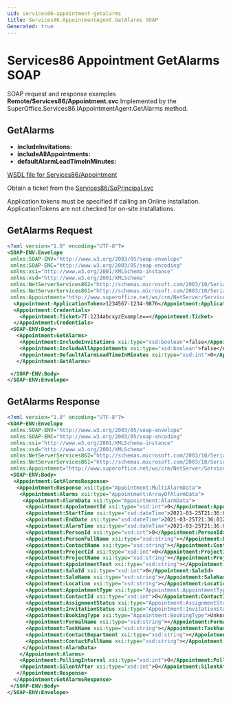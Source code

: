```yaml
---
uid: services86-appointment-getalarms
title: Services86.AppointmentAgent.GetAlarms SOAP
Generated: true
---
```


# Services86 Appointment GetAlarms SOAP

SOAP request and response examples **Remote/Services86/Appointment.svc**
Implemented by the <see cref="M:SuperOffice.Services86.IAppointmentAgent.GetAlarms">SuperOffice.Services86.IAppointmentAgent.GetAlarms</see> method.

## GetAlarms



* **includeInvitations:** 
* **includeAllAppointments:** 
* **defaultAlarmLeadTimeInMinutes:** 



[WSDL file for Services86/Appointment](../Services86-Appointment.md)

Obtain a ticket from the [Services86/SoPrincipal.svc](../SoPrincipal/index.md)

Application tokens must be specified if calling an Online installation. ApplicationTokens are not checked for on-site installations.

## GetAlarms Request

```xml
<?xml version="1.0" encoding="UTF-8"?>
<SOAP-ENV:Envelope
 xmlns:SOAP-ENV="http://www.w3.org/2003/05/soap-envelope"
 xmlns:SOAP-ENC="http://www.w3.org/2003/05/soap-encoding"
 xmlns:xsi="http://www.w3.org/2001/XMLSchema-instance"
 xmlns:xsd="http://www.w3.org/2001/XMLSchema"
 xmlns:NetServerServices862="http://schemas.microsoft.com/2003/10/Serialization/Arrays"
 xmlns:NetServerServices861="http://schemas.microsoft.com/2003/10/Serialization/"
 xmlns:Appointment="http://www.superoffice.net/ws/crm/NetServer/Services86">
  <Appointment:ApplicationToken>1234567-1234-9876</Appointment:ApplicationToken>
  <Appointment:Credentials>
    <Appointment:Ticket>7T:1234abcxyzExample==</Appointment:Ticket>
  </Appointment:Credentials>
 <SOAP-ENV:Body>
   <Appointment:GetAlarms>
    <Appointment:IncludeInvitations xsi:type="xsd:boolean">false</Appointment:IncludeInvitations>
    <Appointment:IncludeAllAppointments xsi:type="xsd:boolean">false</Appointment:IncludeAllAppointments>
    <Appointment:DefaultAlarmLeadTimeInMinutes xsi:type="xsd:int">0</Appointment:DefaultAlarmLeadTimeInMinutes>
   </Appointment:GetAlarms>

 </SOAP-ENV:Body>
</SOAP-ENV:Envelope>

```


## GetAlarms Response

```xml
<?xml version="1.0" encoding="UTF-8"?>
<SOAP-ENV:Envelope
 xmlns:SOAP-ENV="http://www.w3.org/2003/05/soap-envelope"
 xmlns:SOAP-ENC="http://www.w3.org/2003/05/soap-encoding"
 xmlns:xsi="http://www.w3.org/2001/XMLSchema-instance"
 xmlns:xsd="http://www.w3.org/2001/XMLSchema"
 xmlns:NetServerServices862="http://schemas.microsoft.com/2003/10/Serialization/Arrays"
 xmlns:NetServerServices861="http://schemas.microsoft.com/2003/10/Serialization/"
 xmlns:Appointment="http://www.superoffice.net/ws/crm/NetServer/Services86">
 <SOAP-ENV:Body>
  <Appointment:GetAlarmsResponse>
   <Appointment:Response xsi:type="Appointment:MultiAlarmData">
    <Appointment:Alarms xsi:type="Appointment:ArrayOfAlarmData">
     <Appointment:AlarmData xsi:type="Appointment:AlarmData">
      <Appointment:AppointmentId xsi:type="xsd:int">0</Appointment:AppointmentId>
      <Appointment:StartTime xsi:type="xsd:dateTime">2021-03-25T21:36:01Z</Appointment:StartTime>
      <Appointment:EndDate xsi:type="xsd:dateTime">2021-03-25T21:36:01Z</Appointment:EndDate>
      <Appointment:AlarmTime xsi:type="xsd:dateTime">2021-03-25T21:36:01Z</Appointment:AlarmTime>
      <Appointment:PersonId xsi:type="xsd:int">0</Appointment:PersonId>
      <Appointment:PersonFullName xsi:type="xsd:string"></Appointment:PersonFullName>
      <Appointment:ContactName xsi:type="xsd:string"></Appointment:ContactName>
      <Appointment:ProjectId xsi:type="xsd:int">0</Appointment:ProjectId>
      <Appointment:ProjectName xsi:type="xsd:string"></Appointment:ProjectName>
      <Appointment:AppointmentText xsi:type="xsd:string"></Appointment:AppointmentText>
      <Appointment:SaleId xsi:type="xsd:int">0</Appointment:SaleId>
      <Appointment:SaleName xsi:type="xsd:string"></Appointment:SaleName>
      <Appointment:Location xsi:type="xsd:string"></Appointment:Location>
      <Appointment:AppointmentType xsi:type="Appointment:AppointmentType">Unknown</Appointment:AppointmentType>
      <Appointment:ContactId xsi:type="xsd:int">0</Appointment:ContactId>
      <Appointment:AssignmentStatus xsi:type="Appointment:AssignmentStatus">Unknown</Appointment:AssignmentStatus>
      <Appointment:InvitationStatus xsi:type="Appointment:InvitationStatus">Unknown</Appointment:InvitationStatus>
      <Appointment:BookingType xsi:type="Appointment:BookingType">Unknown</Appointment:BookingType>
      <Appointment:FormalName xsi:type="xsd:string"></Appointment:FormalName>
      <Appointment:TaskName xsi:type="xsd:string"></Appointment:TaskName>
      <Appointment:ContactDepartment xsi:type="xsd:string"></Appointment:ContactDepartment>
      <Appointment:ContactFullName xsi:type="xsd:string"></Appointment:ContactFullName>
     </Appointment:AlarmData>
    </Appointment:Alarms>
    <Appointment:PollingInterval xsi:type="xsd:int">0</Appointment:PollingInterval>
    <Appointment:SilentAfter xsi:type="xsd:int">0</Appointment:SilentAfter>
   </Appointment:Response>
  </Appointment:GetAlarmsResponse>
 </SOAP-ENV:Body>
</SOAP-ENV:Envelope>

```


